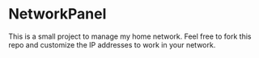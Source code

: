 # NetworkPanel

This is a small project to manage my home network. Feel free to fork this repo and customize the IP addresses to work in your network.